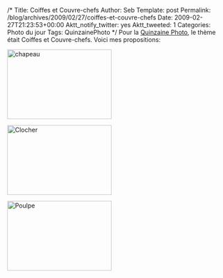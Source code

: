 /*
 Title: Coiffes et Couvre-chefs
 Author: Seb
 Template: post
 Permalink: /blog/archives/2009/02/27/coiffes-et-couvre-chefs
 Date: 2009-02-27T21:23:53+00:00
 Aktt_notify_twitter: yes
 Aktt_tweeted: 1
 Categories: Photo du jour
 Tags: QuinzainePhoto
*/
Pour la [Quinzaine Photo][1], le thème était Coiffes et Couvre-chefs. Voici mes propositions:

[<img src="http://farm4.static.flickr.com/3408/3314012179_8768c01de6_m.jpg" alt="chapeau" width="240" height="160" />][2]

[<img src="http://farm4.static.flickr.com/3450/3314838628_1c9e750010_m.jpg" alt="Clocher" width="240" height="160" />][3]

[<img src="http://farm4.static.flickr.com/3439/3314016173_cf23e82ddd_m.jpg" alt="Poulpe" width="240" height="160" />][4]

 [1]: http://picasaweb.google.com/QuinzainePhoto
 [2]: http://www.flickr.com/photos/z720/3314012179/ "chapeau de SebErard, sur Flickr"
 [3]: http://www.flickr.com/photos/z720/3314838628/ "Clocher de SebErard, sur Flickr"
 [4]: http://www.flickr.com/photos/z720/3314016173/ "Poulpe de SebErard, sur Flickr"
